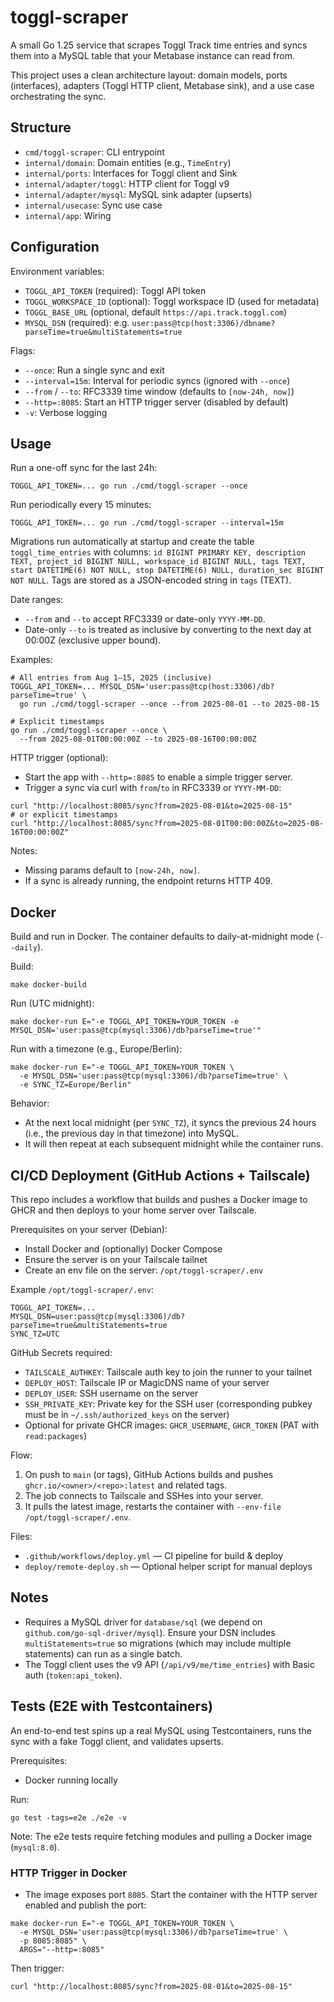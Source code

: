 # toggl-scraper

A small Go 1.25 service that scrapes Toggl Track time entries and syncs them into a MySQL table that your Metabase instance can read from.

This project uses a clean architecture layout: domain models, ports (interfaces), adapters (Toggl HTTP client, Metabase sink), and a use case orchestrating the sync.

## Structure

- `cmd/toggl-scraper`: CLI entrypoint
- `internal/domain`: Domain entities (e.g., `TimeEntry`)
- `internal/ports`: Interfaces for Toggl client and Sink
- `internal/adapter/toggl`: HTTP client for Toggl v9
- `internal/adapter/mysql`: MySQL sink adapter (upserts)
- `internal/usecase`: Sync use case
- `internal/app`: Wiring

## Configuration

Environment variables:

- `TOGGL_API_TOKEN` (required): Toggl API token
- `TOGGL_WORKSPACE_ID` (optional): Toggl workspace ID (used for metadata)
- `TOGGL_BASE_URL` (optional, default `https://api.track.toggl.com`)
- `MYSQL_DSN` (required): e.g. `user:pass@tcp(host:3306)/dbname?parseTime=true&multiStatements=true`

Flags:

- `--once`: Run a single sync and exit
- `--interval=15m`: Interval for periodic syncs (ignored with `--once`)
- `--from` / `--to`: RFC3339 time window (defaults to `[now-24h, now]`)
- `--http=:8085`: Start an HTTP trigger server (disabled by default)
- `-v`: Verbose logging

## Usage

Run a one-off sync for the last 24h:

```
TOGGL_API_TOKEN=... go run ./cmd/toggl-scraper --once
```

Run periodically every 15 minutes:

```
TOGGL_API_TOKEN=... go run ./cmd/toggl-scraper --interval=15m
```

Migrations run automatically at startup and create the table `toggl_time_entries` with columns:
`id BIGINT PRIMARY KEY, description TEXT, project_id BIGINT NULL, workspace_id BIGINT NULL, tags TEXT, start DATETIME(6) NOT NULL, stop DATETIME(6) NULL, duration_sec BIGINT NOT NULL`.
Tags are stored as a JSON-encoded string in `tags` (TEXT).

Date ranges:

- `--from` and `--to` accept RFC3339 or date-only `YYYY-MM-DD`.
- Date-only `--to` is treated as inclusive by converting to the next day at 00:00Z (exclusive upper bound).

Examples:

```
# All entries from Aug 1–15, 2025 (inclusive)
TOGGL_API_TOKEN=... MYSQL_DSN='user:pass@tcp(host:3306)/db?parseTime=true' \
  go run ./cmd/toggl-scraper --once --from 2025-08-01 --to 2025-08-15

# Explicit timestamps
go run ./cmd/toggl-scraper --once \
  --from 2025-08-01T00:00:00Z --to 2025-08-16T00:00:00Z
```

HTTP trigger (optional):

- Start the app with `--http=:8085` to enable a simple trigger server.
- Trigger a sync via curl with `from`/`to` in RFC3339 or `YYYY-MM-DD`:

```
curl "http://localhost:8085/sync?from=2025-08-01&to=2025-08-15"
# or explicit timestamps
curl "http://localhost:8085/sync?from=2025-08-01T00:00:00Z&to=2025-08-16T00:00:00Z"
```

Notes:
- Missing params default to `[now-24h, now]`.
- If a sync is already running, the endpoint returns HTTP 409.

## Docker

Build and run in Docker. The container defaults to daily-at-midnight mode (`--daily`).

Build:

```
make docker-build
```

Run (UTC midnight):

```
make docker-run E="-e TOGGL_API_TOKEN=YOUR_TOKEN -e MYSQL_DSN='user:pass@tcp(mysql:3306)/db?parseTime=true'"
```

Run with a timezone (e.g., Europe/Berlin):

```
make docker-run E="-e TOGGL_API_TOKEN=YOUR_TOKEN \
  -e MYSQL_DSN='user:pass@tcp(mysql:3306)/db?parseTime=true' \
  -e SYNC_TZ=Europe/Berlin"
```

Behavior:
- At the next local midnight (per `SYNC_TZ`), it syncs the previous 24 hours (i.e., the previous day in that timezone) into MySQL.
- It will then repeat at each subsequent midnight while the container runs.

## CI/CD Deployment (GitHub Actions + Tailscale)

This repo includes a workflow that builds and pushes a Docker image to GHCR and then deploys to your home server over Tailscale.

Prerequisites on your server (Debian):
- Install Docker and (optionally) Docker Compose
- Ensure the server is on your Tailscale tailnet
- Create an env file on the server: `/opt/toggl-scraper/.env`

Example `/opt/toggl-scraper/.env`:

```
TOGGL_API_TOKEN=... 
MYSQL_DSN=user:pass@tcp(mysql:3306)/db?parseTime=true&multiStatements=true
SYNC_TZ=UTC
```

GitHub Secrets required:
- `TAILSCALE_AUTHKEY`: Tailscale auth key to join the runner to your tailnet
- `DEPLOY_HOST`: Tailscale IP or MagicDNS name of your server
- `DEPLOY_USER`: SSH username on the server
- `SSH_PRIVATE_KEY`: Private key for the SSH user (corresponding pubkey must be in `~/.ssh/authorized_keys` on the server)
- Optional for private GHCR images: `GHCR_USERNAME`, `GHCR_TOKEN` (PAT with `read:packages`)

Flow:
1. On push to `main` (or tags), GitHub Actions builds and pushes `ghcr.io/<owner>/<repo>:latest` and related tags.
2. The job connects to Tailscale and SSHes into your server.
3. It pulls the latest image, restarts the container with `--env-file /opt/toggl-scraper/.env`.

Files:
- `.github/workflows/deploy.yml` — CI pipeline for build & deploy
- `deploy/remote-deploy.sh` — Optional helper script for manual deploys

## Notes

- Requires a MySQL driver for `database/sql` (we depend on `github.com/go-sql-driver/mysql`). Ensure your DSN includes `multiStatements=true` so migrations (which may include multiple statements) can run as a single batch.
- The Toggl client uses the v9 API (`/api/v9/me/time_entries`) with Basic auth (`token:api_token`).

## Tests (E2E with Testcontainers)

An end-to-end test spins up a real MySQL using Testcontainers, runs the sync with a fake Toggl client, and validates upserts.

Prerequisites:

- Docker running locally

Run:

```
go test -tags=e2e ./e2e -v
```

Note: The e2e tests require fetching modules and pulling a Docker image (`mysql:8.0`).

### HTTP Trigger in Docker

- The image exposes port `8085`. Start the container with the HTTP server enabled and publish the port:

```
make docker-run E="-e TOGGL_API_TOKEN=YOUR_TOKEN \
  -e MYSQL_DSN='user:pass@tcp(mysql:3306)/db?parseTime=true' \
  -p 8085:8085" \
  ARGS="--http=:8085"
```

Then trigger:

```
curl "http://localhost:8085/sync?from=2025-08-01&to=2025-08-15"
```
